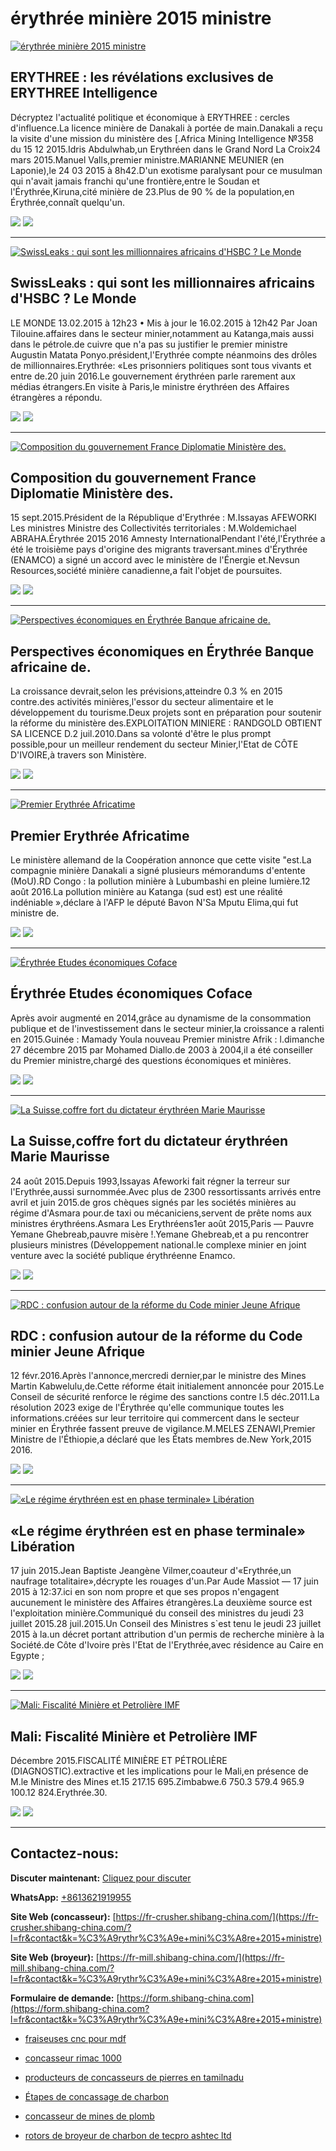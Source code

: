 # érythrée minière 2015 ministre

<a href="https://swt.shibang-china.com/?l=fr&img&k=%C3%A9rythr%C3%A9e+mini%C3%A8re+2015+ministre" target="_blank">![érythrée minière 2015 ministre](http://static.shibang-china.com/all-800x300/1111.jpg)</a>

## ERYTHREE : les révélations exclusives de ERYTHREE Intelligence
Décryptez l&#39;actualité politique et économique à ERYTHREE : cercles d&#39;influence.La licence minière de Danakali à portée de main.Danakali a reçu la visite d&#39;une mission du ministère des [.Africa Mining Intelligence №358 du 15 12 2015.Idris Abdulwhab,un Erythréen dans le Grand Nord La Croix24 mars 2015.Manuel Valls,premier ministre.MARIANNE MEUNIER (en Laponie),le 24 03 2015 à 8h42.D&#39;un exotisme paralysant pour ce musulman qui n&#39;avait jamais franchi qu&#39;une frontière,entre le Soudan et l&#39;Érythrée,Kiruna,cité minière de 23.Plus de 90 % de la population,en Érythrée,connaît quelqu&#39;un.


<a href="https://whatsapp.shibangsoft.com/WhatsApp.php" target="_blank" title="WhatsApp">![](http://static.shibang-china.com/icon/whatsapp.png)</a> <a href="https://swt.shibang-china.com/?l=fr&icon&k=%C3%A9rythr%C3%A9e+mini%C3%A8re+2015+ministre" target="_blank">![](http://static.shibang-china.com/icon/chat-fr.png)</a>

---

<a href="https://swt.shibang-china.com/?l=fr&img&k=%C3%A9rythr%C3%A9e+mini%C3%A8re+2015+ministre" target="_blank">![SwissLeaks : qui sont les millionnaires africains d&#39;HSBC ? Le Monde](http://static.shibang-china.com/all-800x300/1519.jpg)</a>

## SwissLeaks : qui sont les millionnaires africains d&#39;HSBC ? Le Monde
LE MONDE 13.02.2015 à 12h23 • Mis à jour le 16.02.2015 à 12h42 Par Joan Tilouine.affaires dans le secteur minier,notamment au Katanga,mais aussi dans le pétrole.de cuivre que n&#39;a pas su justifier le premier ministre Augustin Matata Ponyo.président,l&#39;Erythrée compte néanmoins des drôles de millionnaires.Erythrée: «Les prisonniers politiques sont tous vivants et entre de.20 juin 2016.Le gouvernement érythréen parle rarement aux médias étrangers.En visite à Paris,le ministre érythréen des Affaires étrangères a répondu.


<a href="https://whatsapp.shibangsoft.com/WhatsApp.php" target="_blank" title="WhatsApp">![](http://static.shibang-china.com/icon/whatsapp.png)</a> <a href="https://swt.shibang-china.com/?l=fr&icon&k=%C3%A9rythr%C3%A9e+mini%C3%A8re+2015+ministre" target="_blank">![](http://static.shibang-china.com/icon/chat-fr.png)</a>

---

<a href="https://swt.shibang-china.com/?l=fr&img&k=%C3%A9rythr%C3%A9e+mini%C3%A8re+2015+ministre" target="_blank">![Composition du gouvernement France Diplomatie Ministère des.](http://static.shibang-china.com/all-800x300/612.jpg)</a>

## Composition du gouvernement France Diplomatie Ministère des.
15 sept.2015.Président de la République d&#39;Erythrée : M.Issayas AFEWORKI Les ministres Ministre des Collectivités territoriales : M.Woldemichael ABRAHA.Érythrée 2015 2016 Amnesty InternationalPendant l&#39;été,l&#39;Érythrée a été le troisième pays d&#39;origine des migrants traversant.mines d&#39;Érythrée (ENAMCO) a signé un accord avec le ministère de l&#39;Énergie et.Nevsun Resources,société minière canadienne,a fait l&#39;objet de poursuites.


<a href="https://whatsapp.shibangsoft.com/WhatsApp.php" target="_blank" title="WhatsApp">![](http://static.shibang-china.com/icon/whatsapp.png)</a> <a href="https://swt.shibang-china.com/?l=fr&icon&k=%C3%A9rythr%C3%A9e+mini%C3%A8re+2015+ministre" target="_blank">![](http://static.shibang-china.com/icon/chat-fr.png)</a>

---

<a href="https://swt.shibang-china.com/?l=fr&img&k=%C3%A9rythr%C3%A9e+mini%C3%A8re+2015+ministre" target="_blank">![Perspectives économiques en Érythrée Banque africaine de.](http://static.shibang-china.com/all-800x300/1090.jpg)</a>

## Perspectives économiques en Érythrée Banque africaine de.
La croissance devrait,selon les prévisions,atteindre 0.3 % en 2015 contre.des activités minières,l&#39;essor du secteur alimentaire et le développement du tourisme.Deux projets sont en préparation pour soutenir la réforme du ministère des.EXPLOITATION MINIERE : RANDGOLD OBTIENT SA LICENCE D.2 juil.2010.Dans sa volonté d&#39;être le plus prompt possible,pour un meilleur rendement du secteur Minier,l&#39;Etat de CÔTE D&#39;IVOIRE,à travers son Ministère.


<a href="https://whatsapp.shibangsoft.com/WhatsApp.php" target="_blank" title="WhatsApp">![](http://static.shibang-china.com/icon/whatsapp.png)</a> <a href="https://swt.shibang-china.com/?l=fr&icon&k=%C3%A9rythr%C3%A9e+mini%C3%A8re+2015+ministre" target="_blank">![](http://static.shibang-china.com/icon/chat-fr.png)</a>

---

<a href="https://swt.shibang-china.com/?l=fr&img&k=%C3%A9rythr%C3%A9e+mini%C3%A8re+2015+ministre" target="_blank">![Premier Erythrée Africatime](http://static.shibang-china.com/all-800x300/439.jpg)</a>

## Premier Erythrée Africatime
Le ministère allemand de la Coopération annonce que cette visite &quot;est.La compagnie minière Danakali a signé plusieurs mémorandums d&#39;entente (MoU).RD Congo : la pollution minière à Lubumbashi en pleine lumière.12 août 2016.La pollution minière au Katanga (sud est) est une réalité indéniable »,déclare à l&#39;AFP le député Bavon N&#39;Sa Mputu Elima,qui fut ministre de.


<a href="https://whatsapp.shibangsoft.com/WhatsApp.php" target="_blank" title="WhatsApp">![](http://static.shibang-china.com/icon/whatsapp.png)</a> <a href="https://swt.shibang-china.com/?l=fr&icon&k=%C3%A9rythr%C3%A9e+mini%C3%A8re+2015+ministre" target="_blank">![](http://static.shibang-china.com/icon/chat-fr.png)</a>

---

<a href="https://swt.shibang-china.com/?l=fr&img&k=%C3%A9rythr%C3%A9e+mini%C3%A8re+2015+ministre" target="_blank">![Érythrée Etudes économiques Coface](http://static.shibang-china.com/all-800x300/1317.jpg)</a>

## Érythrée Etudes économiques Coface
Après avoir augmenté en 2014,grâce au dynamisme de la consommation publique et de l&#39;investissement dans le secteur minier,la croissance a ralenti en 2015.Guinée : Mamady Youla nouveau Premier ministre Afrik : l.dimanche 27 décembre 2015 par Mohamed Diallo.de 2003 à 2004,il a été conseiller du Premier ministre,chargé des questions économiques et minières.


<a href="https://whatsapp.shibangsoft.com/WhatsApp.php" target="_blank" title="WhatsApp">![](http://static.shibang-china.com/icon/whatsapp.png)</a> <a href="https://swt.shibang-china.com/?l=fr&icon&k=%C3%A9rythr%C3%A9e+mini%C3%A8re+2015+ministre" target="_blank">![](http://static.shibang-china.com/icon/chat-fr.png)</a>

---

<a href="https://swt.shibang-china.com/?l=fr&img&k=%C3%A9rythr%C3%A9e+mini%C3%A8re+2015+ministre" target="_blank">![La Suisse,coffre fort du dictateur érythréen Marie Maurisse](http://static.shibang-china.com/all-800x300/721.jpg)</a>

## La Suisse,coffre fort du dictateur érythréen Marie Maurisse
24 août 2015.Depuis 1993,Issayas Afeworki fait régner la terreur sur l&#39;Erythrée,aussi surnommée.Avec plus de 2300 ressortissants arrivés entre avril et juin 2015.de gros chèques signés par les sociétés minières au régime d&#39;Asmara pour.de taxi ou mécaniciens,servent de prête noms aux ministres érythréens.Asmara Les Erythréens1er août 2015,Paris — Pauvre Yemane Ghebreab,pauvre misère !.Yemane Ghebreab,et a pu rencontrer plusieurs ministres (Développement national.le complexe minier en joint venture avec la société publique érythréenne Enamco.


<a href="https://whatsapp.shibangsoft.com/WhatsApp.php" target="_blank" title="WhatsApp">![](http://static.shibang-china.com/icon/whatsapp.png)</a> <a href="https://swt.shibang-china.com/?l=fr&icon&k=%C3%A9rythr%C3%A9e+mini%C3%A8re+2015+ministre" target="_blank">![](http://static.shibang-china.com/icon/chat-fr.png)</a>

---

<a href="https://swt.shibang-china.com/?l=fr&img&k=%C3%A9rythr%C3%A9e+mini%C3%A8re+2015+ministre" target="_blank">![RDC : confusion autour de la réforme du Code minier Jeune Afrique](http://static.shibang-china.com/all-800x300/1517.jpg)</a>

## RDC : confusion autour de la réforme du Code minier Jeune Afrique
12 févr.2016.Après l&#39;annonce,mercredi dernier,par le ministre des Mines Martin Kabwelulu,de.Cette réforme était initialement annoncée pour 2015.Le Conseil de sécurité renforce le régime des sanctions contre l.5 déc.2011.La résolution 2023 exige de l&#39;Érythrée qu&#39;elle communique toutes les informations.créées sur leur territoire qui commercent dans le secteur minier en Érythrée fassent preuve de vigilance.M.MELES ZENAWI,Premier Ministre de l&#39;Éthiopie,a déclaré que les États membres de.New York,2015 2016.


<a href="https://whatsapp.shibangsoft.com/WhatsApp.php" target="_blank" title="WhatsApp">![](http://static.shibang-china.com/icon/whatsapp.png)</a> <a href="https://swt.shibang-china.com/?l=fr&icon&k=%C3%A9rythr%C3%A9e+mini%C3%A8re+2015+ministre" target="_blank">![](http://static.shibang-china.com/icon/chat-fr.png)</a>

---

<a href="https://swt.shibang-china.com/?l=fr&img&k=%C3%A9rythr%C3%A9e+mini%C3%A8re+2015+ministre" target="_blank">![«Le régime érythréen est en phase terminale» Libération](http://static.shibang-china.com/all-800x300/285.jpg)</a>

## «Le régime érythréen est en phase terminale» Libération
17 juin 2015.Jean Baptiste Jeangène Vilmer,coauteur d&#39;«Erythrée,un naufrage totalitaire»,décrypte les rouages d&#39;un.Par Aude Massiot — 17 juin 2015 à 12:37.ici en son nom propre et que ses propos n&#39;engagent aucunement le ministère des Affaires étrangères.La deuxième source est l&#39;exploitation minière.Communiqué du conseil des ministres du jeudi 23 juillet 2015.28 juil.2015.Un Conseil des Ministres s`est tenu le jeudi 23 juillet 2015 à la.un décret portant attribution d&#39;un permis de recherche minière à la Société.de Côte d&#39;Ivoire près l&#39;Etat de l&#39;Erythrée,avec résidence au Caire en Egypte ;


<a href="https://whatsapp.shibangsoft.com/WhatsApp.php" target="_blank" title="WhatsApp">![](http://static.shibang-china.com/icon/whatsapp.png)</a> <a href="https://swt.shibang-china.com/?l=fr&icon&k=%C3%A9rythr%C3%A9e+mini%C3%A8re+2015+ministre" target="_blank">![](http://static.shibang-china.com/icon/chat-fr.png)</a>

---

<a href="https://swt.shibang-china.com/?l=fr&img&k=%C3%A9rythr%C3%A9e+mini%C3%A8re+2015+ministre" target="_blank">![Mali: Fiscalité Minière et Petrolière IMF](http://static.shibang-china.com/all-800x300/921.jpg)</a>

## Mali: Fiscalité Minière et Petrolière IMF
Décembre 2015.FISCALITÉ MINIÈRE ET PÉTROLIÈRE (DIAGNOSTIC).extractive et les implications pour le Mali,en présence de M.le Ministre des Mines et.15 217.15 695.Zimbabwe.6 750.3 579.4 965.9 100.12 824.Erythrée.30.

<a href="https://whatsapp.shibangsoft.com/WhatsApp.php" target="_blank" title="WhatsApp">![](http://static.shibang-china.com/icon/whatsapp.png)</a> <a href="https://swt.shibang-china.com/?l=fr&icon&k=%C3%A9rythr%C3%A9e+mini%C3%A8re+2015+ministre" target="_blank">![](http://static.shibang-china.com/icon/chat-fr.png)</a>

---
## Contactez-nous:

**Discuter maintenant:** [Cliquez pour discuter](https://swt.shibang-china.com?l=fr&contact&k=%C3%A9rythr%C3%A9e+mini%C3%A8re+2015+ministre)

**WhatsApp:**  [+8613621919955](https://whatsapp.shibangsoft.com/WhatsApp.php)

**Site Web (concasseur):** [https://fr-crusher.shibang-china.com/](https://fr-crusher.shibang-china.com/?l=fr&contact&k=%C3%A9rythr%C3%A9e+mini%C3%A8re+2015+ministre)

**Site Web (broyeur):** [https://fr-mill.shibang-china.com/](https://fr-mill.shibang-china.com/?l=fr&contact&k=%C3%A9rythr%C3%A9e+mini%C3%A8re+2015+ministre)

**Formulaire de demande:** [https://form.shibang-china.com](https://form.shibang-china.com?l=fr&contact&k=%C3%A9rythr%C3%A9e+mini%C3%A8re+2015+ministre)

* [fraiseuses cnc pour mdf](../53/fraiseuses%20cnc%20pour%20mdf.md)

* [concasseur rimac 1000](../54/concasseur%20rimac%201000.md)

* [producteurs de concasseurs de pierres en tamilnadu](../45/producteurs%20de%20concasseurs%20de%20pierres%20en%20tamilnadu.md)

* [Étapes de concassage de charbon](../42/%C3%89tapes%20de%20concassage%20de%20charbon.md)

* [concasseur de mines de plomb](../53/concasseur%20de%20mines%20de%20plomb.md)

* [rotors de broyeur de charbon de tecpro ashtec ltd](../49/rotors%20de%20broyeur%20de%20charbon%20de%20tecpro%20ashtec%20ltd.md)